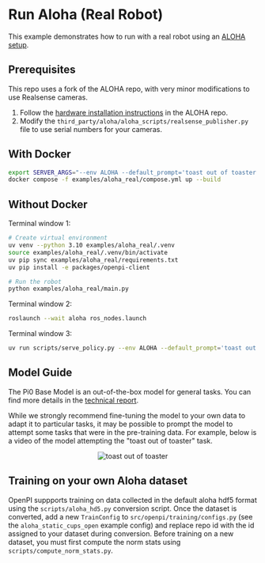 # Run Aloha (Real Robot)

This example demonstrates how to run with a real robot using an [ALOHA setup](https://github.com/tonyzhaozh/aloha).

## Prerequisites

This repo uses a fork of the ALOHA repo, with very minor modifications to use Realsense cameras.

1. Follow the [hardware installation instructions](https://github.com/tonyzhaozh/aloha?tab=readme-ov-file#hardware-installation) in the ALOHA repo.
1. Modify the `third_party/aloha/aloha_scripts/realsense_publisher.py` file to use serial numbers for your cameras.

## With Docker

```bash
export SERVER_ARGS="--env ALOHA --default_prompt='toast out of toaster'"
docker compose -f examples/aloha_real/compose.yml up --build
```

## Without Docker

Terminal window 1:

```bash
# Create virtual environment
uv venv --python 3.10 examples/aloha_real/.venv
source examples/aloha_real/.venv/bin/activate
uv pip sync examples/aloha_real/requirements.txt
uv pip install -e packages/openpi-client

# Run the robot
python examples/aloha_real/main.py
```

Terminal window 2:

```bash
roslaunch --wait aloha ros_nodes.launch
```

Terminal window 3:

```bash
uv run scripts/serve_policy.py --env ALOHA --default_prompt='toast out of toaster'
```

## Model Guide
The Pi0 Base Model is an out-of-the-box model for general tasks. You can find more details in the [technical report](https://www.physicalintelligence.company/download/pi0.pdf).

While we strongly recommend fine-tuning the model to your own data to adapt it to particular tasks, it may be possible to prompt the model to attempt some tasks that were in the pre-training data. For example, below is a video of the model attempting the "toast out of toaster" task.

<p align="center"> 
  <img src="https://github.com/Physical-Intelligence/openpi/blob/main/examples/aloha_real/toast.gif" alt="toast out of toaster"/> 
</p>

## Training on your own Aloha dataset

OpenPI suppports training on data collected in the default aloha hdf5 format using the `scripts/aloha_hd5.py` conversion script. Once the dataset is converted, add a new `TrainConfig` to `src/openpi/training/configs.py` (see the `aloha_static_cups_open` example config) and replace repo id with the id assigned to your dataset during conversion. Before training on a new dataset, you must first compute the norm stats using `scripts/compute_norm_stats.py`.
